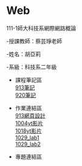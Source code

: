 # Web
111-1師大科技系網際網路概論

-授課教師：蔡芸琤老師

-姓名：胡亞莉  

-系級：科技系二年級

* 課程筆記區
    <br />[913筆記](https://github.com/Huwalli/Web/blob/main/%E8%AA%B2%E7%A8%8B%E7%AD%86%E8%A8%98/%E7%AD%86%E8%A8%98.txt)
    <br />[920筆記](https://github.com/Huwalli/Web/blob/main/%E8%AA%B2%E7%A8%8B%E7%AD%86%E8%A8%98/920)

* 作業連結區
    <br />  [913網頁設計](https://huwalli.github.io/Web/startbootstrap-agency-gh-pages/)
    <br />[1004yt影片](https://youtu.be/TSMQfnXR85Q)
    <br />[1018yt影片](https://www.youtube.com/watch?v=pI2-Fc5GPRw)
    <br />[1029_lab1](https://youtu.be/Uq8qo96vyV4)
    <br />[1029_lab2](https://youtu.be/cmskI5-b1r8)

* 專題連結區
    <br />  
